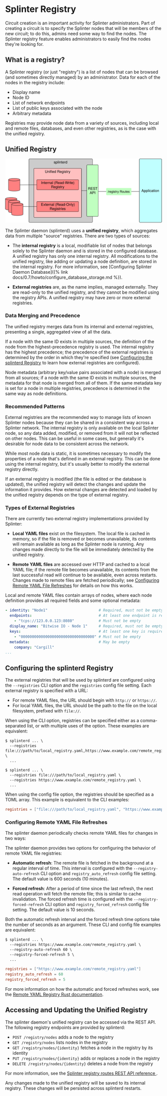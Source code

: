 # Splinter Registry

<!--
  Copyright 2018-2021 Cargill Incorporated
  Licensed under Creative Commons Attribution 4.0 International License
  https://creativecommons.org/licenses/by/4.0/
-->

Circuit creation is an important activity for Splinter administrators. Part of
creating a circuit is to specify the Splinter nodes that will be members of the
new circuit; to do this, admins need some way to find the nodes. The Splinter
registry feature enables administrators to easily find the nodes they're looking
for.

## What is a registry?

A Splinter registry (or just "registry") is a list of nodes that can be browsed
(and sometimes directly managed) by an administrator. Data for each of the nodes
in the registry include:

* Display name
* Node ID
* List of network endpoints
* List of public keys associated with the node
* Arbitrary metadata

Registries may provide node data from a variety of sources, including local and
remote files, databases, and even other registries, as is the case with the
unified registry.

## Unified Registry

<img alt="Splinter registry admin diagram" src="/docs/0.7/images/registry_admin_diagram.svg">

The Splinter daemon (splinterd) uses a **unified registry**, which aggregates
data from multiple "source" registries. There are two types of sources:

* The **internal registry** is a local, modifiable list of nodes that belongs
  solely to the Splinter daemon and is stored in the configured database. A
  unified registry has only one internal registry. All modifications to the
  unified registry, like adding or updating a node definition, are stored in the
  internal registry. For more information, see
  [Configuring Splinter Daemon
  Database]({% link docs/0.7/howto/configure_database_storage.md %}).

* **External registries** are, as the name implies, managed externally. They are
  read-only to the unified registry, and they cannot be modified using the
  registry APIs. A unified registry may have zero or more external registries.

### Data Merging and Precedence

The unified registry merges data from its internal and external registries,
presenting a single, aggregated view of all the data.

If a node with the same ID exists in multiple sources, the definition of the
node from the highest-precedence registry is used. The internal registry has the
highest precedence; the precedence of the external registries is determined by
the order in which they're specified (see
[Configuring the splinterd Registry](#configuring-the-splinterd-registry) to
learn how external registries are configured).

Node metadata (arbitrary key/value pairs associated with a node)
is merged from all sources; if a node with the same ID exists in multiple
sources, the metadata for that node is merged from all of them. If the same
metadata key is set for a node in multiple registries, precedence is determined
in the same way as node definitions.

### Recommended Patterns

External registries are the recommended way to manage lists of known Splinter
nodes because they can be shared in a consistent way across a Splinter network.
The internal registry is only available on the local Splinter node, so any data
added, modified, or removed from it will not be reflected on other nodes. This
can be useful in some cases, but generally it's desirable for node data to be
consistent across the network.

While most node data is static, it is sometimes necessary to modify the
properties of a node that's defined in an external registry. This can be done
using the internal registry, but it's usually better to modify the external
registry directly.

If an external registry is modified (the file is edited or the database is
updated), the unified registry will detect the changes and update the
information it provides. How external changes are detected and loaded by the
unified registry depends on the type of external registry.

### Types of External Registries

There are currently two external registry implementations provided by Splinter:

* **Local YAML files** exist on the filesystem. The local file is cached in
  memory, so if the file is removed or becomes unavailable, its contents will
  remain available as long as the Splinter node is running. Any changes made
  directly to the file will be immediately detected by the unified registry.

* **Remote YAML files** are accessed over HTTP and cached to a local YAML file;
  if the remote file becomes unavailable, its contents from the last successful
  read will continue to be available, even across restarts. Changes made to
  remote files are fetched periodically; see
  [Configuring Remote YAML File Refreshes](#configuring-remote-yaml-file-refreshes)
  for details on how this works.

Local and remote YAML files contain arrays of nodes, where each node definition
provides all required fields and some optional metadata:

``` yaml
- identity: "Node1"                       # Required, must not be empty
  endpoints:                              # At least one endpoint is required
    - "tcps://123.0.0.123:8080"           # Must not be empty
  display_name: "Bitwise IO - Node 1"     # Required, must not be empty
  keys:                                   # At least one key is required
    - "000000000000000000000000000000000" # Must not be empty
  metadata:                               # May be empty
    company: "Cargill"
...
```

## Configuring the splinterd Registry

The external registries that will be used by splinterd are configured using the
`--registries` CLI option and the `registries` config file setting. Each
external registry is specified with a URL:

* For remote YAML files, the URL should begin with `http://` or `https://`.
* For local YAML files, the URL should be the path to the file on the local
  filesystem, prefixed with `file://`.

When using the CLI option, registries can be specified either as a
comma-separated list, or with multiple uses of the option. These examples are
equivalent:

``` console
$ splinterd ... \
  --registries file:///path/to/local_registry.yaml,https://www.example.com/remote_registry.yaml \
  ...
```

``` console
$ splinterd ... \
  --registries file:///path/to/local_registry.yaml \
  --registries https://www.example.com/remote_registry.yaml \
  ...
```

When using the config file option, the registries should be specified as a TOML
array. This example is equivalent to the CLI examples:

``` toml
registries = ["file:///path/to/local_registry.yaml", "https://www.example.com/remote_registry.yaml"]
```

### Configuring Remote YAML File Refreshes

The splinter daemon periodically checks remote YAML files for changes in two
ways:

The splinter daemon provides two options for configuring the behavior of remote
YAML file registries:

* **Automatic refresh**: The remote file is fetched in the background at a
  regular interval of time. This interval is configured with the
  `--registry-auto-refresh` CLI option and `registry_auto_refresh` config file
  setting. The default value is 600 seconds (10 minutes).

* **Forced refresh**: After a period of time since the last refresh, the
  next read operation will fetch the remote file; this is similar to cache
  invalidation. The forced refresh time is configured with the
  `--registry-forced-refresh` CLI option and `registry_forced_refresh` config
  file setting. The default value is 10 seconds.

Both the automatic refresh interval and the forced refresh time options take the
number of seconds as an argument. These CLI and config file examples are
equivalent:

``` console
$ splinterd ... \
  --registries https://www.example.com/remote_registry.yaml \
  --registry-auto-refresh 60 \
  --registry-forced-refresh 5 \
  ...
```

``` toml
registries = ["https://www.example.com/remote_registry.yaml"]
registry_auto_refresh = 60
registry_forced_refresh = 5
```

For more information on how the automatic and forced refreshes work, see the
[Remote YAML Registry Rust documentation](https://docs.rs/splinter/0.5/splinter/registry/struct.RemoteYamlRegistry.html).

## Accessing and Updating the Unified Registry

The splinter daemon's unified registry can be accessed via the REST API. The
following registry endpoints are provided by splinterd:

* `POST /registry/nodes` adds a node to the registry
* `GET /registry/nodes` lists nodes in the registry
* `GET /registry/nodes/{identity}` fetches a node in the registry by its
  identity
* `PUT /registry/nodes/{identity}` adds or replaces a node in the registry
* `DELETE /registry/nodes/{identity}` deletes a node from the registry

For more information, see the
<a href="/docs/0.7/api/#tag/Splinter-Registry" target="_blank">
Splinter registry routes REST API reference
</a>.

Any changes made to the unified registry will be saved to its internal registry.
These changes will be persisted across splinterd restarts.
